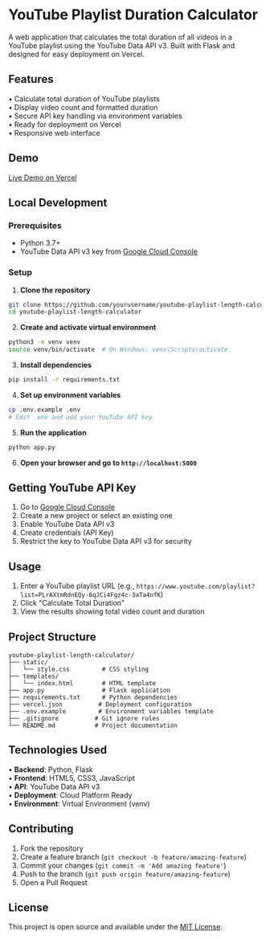 # YouTube Playlist Duration Calculator

A web application that calculates the total duration of all videos in a YouTube playlist using the YouTube Data API v3. Built with Flask and designed for easy deployment on Vercel.

## Features

• Calculate total duration of YouTube playlists  
• Display video count and formatted duration  
• Secure API key handling via environment variables  
• Ready for deployment on Vercel  
• Responsive web interface

## Demo

[Live Demo on Vercel](https://youtube-playlist-length-calculato-git-12965d-araj7491s-projects.vercel.app/)

## Local Development

### Prerequisites

- Python 3.7+
- YouTube Data API v3 key from [Google Cloud Console](https://console.cloud.google.com/)

### Setup

1. **Clone the repository**
```bash
git clone https://github.com/yourusername/youtube-playlist-length-calculator.git
cd youtube-playlist-length-calculator
```

2. **Create and activate virtual environment**
```bash
python3 -m venv venv
source venv/bin/activate  # On Windows: venv\Scripts\activate
```

3. **Install dependencies**
```bash
pip install -r requirements.txt
```

4. **Set up environment variables**
```bash
cp .env.example .env
# Edit .env and add your YouTube API key
```

5. **Run the application**
```bash
python app.py
```

6. **Open your browser and go to `http://localhost:5000`**

## Getting YouTube API Key

1. Go to [Google Cloud Console](https://console.cloud.google.com/)
2. Create a new project or select an existing one
3. Enable YouTube Data API v3
4. Create credentials (API Key)
5. Restrict the key to YouTube Data API v3 for security

## Usage

1. Enter a YouTube playlist URL (e.g., `https://www.youtube.com/playlist?list=PLrAXtmRdnEQy-8qJCi4Fgz4c-3aTa4nfK`)
2. Click "Calculate Total Duration"
3. View the results showing total video count and duration

## Project Structure

```
youtube-playlist-length-calculator/
├── static/
│   └── style.css         # CSS styling
├── templates/
│   └── index.html        # HTML template
├── app.py                # Flask application
├── requirements.txt      # Python dependencies
├── vercel.json          # Deployment configuration
├── .env.example         # Environment variables template
├── .gitignore          # Git ignore rules
└── README.md           # Project documentation
```

## Technologies Used

• **Backend**: Python, Flask  
• **Frontend**: HTML5, CSS3, JavaScript  
• **API**: YouTube Data API v3  
• **Deployment**: Cloud Platform Ready  
• **Environment**: Virtual Environment (venv)

## Contributing

1. Fork the repository
2. Create a feature branch (`git checkout -b feature/amazing-feature`)
3. Commit your changes (`git commit -m 'Add amazing feature'`)
4. Push to the branch (`git push origin feature/amazing-feature`)
5. Open a Pull Request

## License

This project is open source and available under the [MIT License](LICENSE).